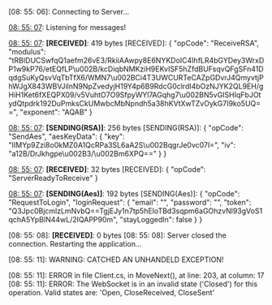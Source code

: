 [08: 55: 06]:
Connecting to Server...

[08: 55: 07]:
Connected!

[08: 55: 07]:
Listening for messages!

[08: 55: 07]:
**[RECEIVED]**: 419 bytes
[RECEIVED]: {
  "opCode": "ReceiveRSA",
  "modulus": "tRBIDUCSwfqQ1aefm26vE3/RkiiAAwpy8E6NYKDoIC4IhfLR4bGYDey3WrxDP1w9kP76/etEQfLP\u002B/kcDiqbNMKziH9EKvISF5hZfdBUFsqvQFgSFn41DqdgSuKyQsvVqTbTfX6/WMN7\u002BCi4T3UWCURTeCAZpGDvrJ4QmyvtjPhWJgX843WBVJilnN9NpZvedyjH19Y4p6B9RdcG0clrdI4bOzNJYK2QL9EH/gHiH1Ket6fXEQPX09/v5VuhtO7O9SfpyWYl7AGqhg7\u002BN5vGISHIqFbJOtydQtpdrk192DuPmksCkUMwbcMbNpndh5a38hKVtXwTZvOykG7I9ko5UQ==",
  "exponent": "AQAB"
}

[08: 55: 07]:
**[SENDING(RSA)]**: 256 bytes
[SENDING(RSA)]: {
  "opCode": "SendAes",
  "aesKeyData": {
    "key": "IIMYp9Zzi8o0kMZ0A1QcRPa3SL6aA2S\u002BqgrJe0vc07I=",
    "iv": "a12B/DrJkhgpe\u002B3/\u002Bm6XPQ=="
  }
}

[08: 55: 07]:
**[RECEIVED]**: 32 bytes
[RECEIVED]: {
  "opCode": "ServerReadyToReceive"
}

[08: 55: 07]:
**[SENDING(Aes)]**: 192 bytes
[SENDING(Aes)]: {
  "opCode": "RequestToLogin",
  "loginRequest": {
    "email": "",
    "password": "",
    "token": "Q3Jpc0BjcmlzLmNvbQ==TgjEJy1n7tp5hEIoTBd3sqpm6aGOhzvNl93gVoS1qchA5YpBlN44wL/2IQAPP90m",
    "stayLoggedIn": false
  }
}

[08: 55: 08]:
**[RECEIVED]**: 0 bytes
[08: 55: 08]:
Server closed the connection. Restarting the application...

[08: 55: 11]:
WARNING: CATCHED AN UNHANDELD EXCEPTION!

[08: 55: 11]:
ERROR in file Client.cs, in MoveNext(), at line: 203, at column: 17
[08: 55: 11]:
ERROR: The WebSocket is in an invalid state ('Closed') for this operation. Valid states are: 'Open, CloseReceived, CloseSent'

